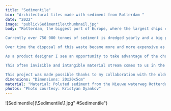 ```yaml
---
title: "Sedimentile"
bio: "Architectural tiles made with sediment from Rotterdam "
date: "2022"
image: "public\Sedimentile\thumbnail.jpg"
body: "Rotterdam, the biggest port of Europe, where the largest ships call home and make our contemporary life possible. In order to maintain the flow of ships and goods, the depth of the waterways is constantly maintained through dredging. Heavy metals and other pollutants deriving from shipping, industrial and agricultural activity make the sediments problematic. We are left with big amounts of polluted river dredge as a result.

Currently over 750 000 tonnes of sediment is dredged yearly and a big part of it goes to the designated landfill at the port called Slufter. 

Over time the disposal of this waste became more and more expensive as a result of regional regulations and closure of disposal sites. Is there a financial incentive to look out for alternative use other than dumping? 

As a product designer I see an opportunity to take advantage of the characteristics of this material, namely its clay content and the possibility to make ceramic products. By doing so the pollutants remain encapsulated within the ceramic product. The choice to design for the construction industry is motivated by the negative impact this sector has on the environment and the opportunity to prevent large amounts of material from ending up as a waste. By not using virgin materials we convert a linear material stream to a circular one, encapsulating the pollution in the meantime. 

This often invisible and intangible material stream comes to us in the form of facade tiles that form tangible surfaces and tell a story of the water with their visual language.Their shapes take inspiration from the waves and allow the architect and designer to create a unique surface every time, giving wider application to the product.

This project was made possible thanks to my collaboration with the oldest dredging companies in the world, Boskalis."
dimensions: "Dimensions: 20x20x5cm"
material: "Material: Poluted sediment from the Nieuwe waterweg Rotterdam"
photos: "Photo courtesy: Kristyan Dyankov"
---
```


![Sedimentile](\Sedimentile\1.jpg" #Sedimentile")



